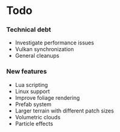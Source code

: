 # Todo

### Technical debt
* Investigate performance issues
* Vulkan synchronization
* General cleanups

### New features
* Lua scripting
* Linux support
* Improve foliage rendering
* Prefab system
* Larger terrain with different patch sizes
* Volumetric clouds
* Particle effects
